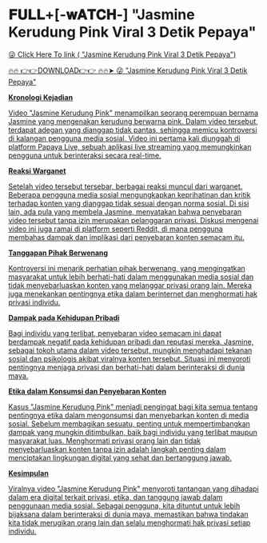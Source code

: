 # 𝐅𝐔𝐋𝐋+[-𝐰𝐀𝐓𝐂𝐇-] "Jasmine Kerudung Pink Viral 3 Detik Pepaya"

<a href="http://athenashealthbeauty.com/kuikr5ty5"> 😜 Click Here To link ( "Jasmine Kerudung Pink Viral 3 Detik Pepaya")

🔥🔥 👉👉DOWNLOAD👉👉 🔥🔥➤  <a href="http://athenashealthbeauty.com/kuikr5ty5"> 😜 "Jasmine Kerudung Pink Viral 3 Detik Pepaya"

**Kronologi Kejadian**

Video "Jasmine Kerudung Pink" menampilkan seorang perempuan bernama Jasmine yang mengenakan kerudung berwarna pink. Dalam video tersebut, terdapat adegan yang dianggap tidak pantas, sehingga memicu kontroversi di kalangan pengguna media sosial. Video ini pertama kali diunggah di platform Papaya Live, sebuah aplikasi live streaming yang memungkinkan pengguna untuk berinteraksi secara real-time. 

**Reaksi Warganet**

Setelah video tersebut tersebar, berbagai reaksi muncul dari warganet. Beberapa pengguna media sosial mengungkapkan keprihatinan dan kritik terhadap konten yang dianggap tidak sesuai dengan norma sosial. Di sisi lain, ada pula yang membela Jasmine, menyatakan bahwa penyebaran video tersebut tanpa izin merupakan pelanggaran privasi. Diskusi mengenai video ini juga ramai di platform seperti Reddit, di mana pengguna membahas dampak dan implikasi dari penyebaran konten semacam itu. 

**Tanggapan Pihak Berwenang**

Kontroversi ini menarik perhatian pihak berwenang, yang mengingatkan masyarakat untuk lebih berhati-hati dalam menggunakan media sosial dan tidak menyebarluaskan konten yang melanggar privasi orang lain. Mereka juga menekankan pentingnya etika dalam berinternet dan menghormati hak privasi individu.

**Dampak pada Kehidupan Pribadi**

Bagi individu yang terlibat, penyebaran video semacam ini dapat berdampak negatif pada kehidupan pribadi dan reputasi mereka. Jasmine, sebagai tokoh utama dalam video tersebut, mungkin menghadapi tekanan sosial dan psikologis akibat viralnya konten tersebut. Situasi ini menyoroti pentingnya menjaga privasi dan berhati-hati dalam berinteraksi di dunia maya.

**Etika dalam Konsumsi dan Penyebaran Konten**

Kasus "Jasmine Kerudung Pink" menjadi pengingat bagi kita semua tentang pentingnya etika dalam mengonsumsi dan menyebarkan konten di media sosial. Sebelum membagikan sesuatu, penting untuk mempertimbangkan dampak yang mungkin ditimbulkan, baik bagi individu yang terlibat maupun masyarakat luas. Menghormati privasi orang lain dan tidak menyebarluaskan konten tanpa izin adalah langkah penting dalam menciptakan lingkungan digital yang sehat dan bertanggung jawab.

**Kesimpulan**

Viralnya video "Jasmine Kerudung Pink" menyoroti tantangan yang dihadapi dalam era digital terkait privasi, etika, dan tanggung jawab dalam penggunaan media sosial. Sebagai pengguna, kita dituntut untuk lebih bijaksana dalam berinteraksi di dunia maya, memastikan bahwa tindakan kita tidak merugikan orang lain dan selalu menghormati hak privasi setiap individu.

 





